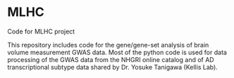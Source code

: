 # MLHC
Code for MLHC project

This repository includes code for the gene/gene-set analysis of brain volume measurement GWAS data. Most of the python code is used for data processing of the GWAS data from the NHGRI online catalog and of AD transcriptional subtype data shared by Dr. Yosuke Tanigawa (Kellis Lab). 
